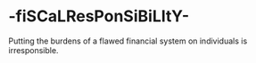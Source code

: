 # -fiSCaLResPonSiBiLItY-
Putting the burdens of a flawed financial system on individuals is irresponsible. 
